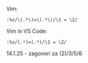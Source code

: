 Vim:

```
:%s/\(.*\)=\(.*\)/\1 = \2/
```

Vim in VS Code:

```
:%s/(.*)=(.*)/\1 = \2/
```

14.1.25 - zagovori za (2)/3/5/6